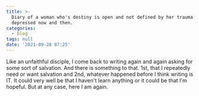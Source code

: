 ```yaml
---
title: >-
  Diary of a woman who's destiny is open and not defined by her trauma but gets
  depressed now and then.  
categories:
  - blog
tags: null
date: '2021-09-28 07:25'
---
```


Like an unfaithful disciple, I come back to writing again and again asking for some sort of salvation. And there is something to that. 1st, that I repeatedly need or want salvation and 2nd, whatever happened before I think writing is IT.
It could very well be that I haven't learn anything or it could be that I'm hopeful. But at any case, here I am again.
